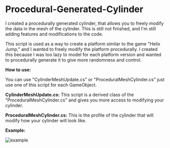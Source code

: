 # Procedural-Generated-Cylinder
I created a procedurally generated cylinder, that allows you to freely modify the data in the mesh of the cylinder. This is still not finished, and I'm still adding features and modifications to the code.

This script is used as a way to create a platform similar to the game "Helix Jump," and I wanted to freely modify the platform procedurally. I created this because I was too lazy to model for each platform version and wanted to procedurally generate it to give more randomness and control.

**How to use:**

You can use "CylinderMeshUpdate.cs" or "ProceduralMeshCylinder.cs" just use one of this script for each GameObject.

**CylinderMeshUpdate.cs:** This script is a derived class of the "ProceduralMeshCylinder.cs" and gives you more access to modifying your cylinder.

**ProceduralMeshCylinder.cs:** This is the profile of the cylinder that will modify how your cylinder will look like.

**Example:**

![example](https://github.com/Seydus/Procedural-Generated-Cylinder/assets/36193712/26e7b5cc-040f-4d41-9256-d21f36c18596)
